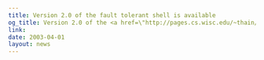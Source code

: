 ```yaml
---
title: Version 2.0 of the fault tolerant shell is available
og_title: Version 2.0 of the <a href=\"http://pages.cs.wisc.edu/~thain/research/ftsh\">fault tolerant shell</a> is available.
link: 
date: 2003-04-01
layout: news
---
```




